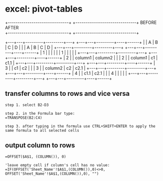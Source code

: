 # excel: pivot-tables

+-------------------------------+	+-------------------------------+
             BEFORE				    AFTER   	
+-------------------------------+	+-------------------------------+

+---+---+---------+---------+---+	+---+---+---------+----+------+
|   | A | B       | C       | D |	|   | A | B       | C  | D    |
+---+---+---------+---------+---+	+---+---+---------+----+------+
| 1 |   |         |         |   |	| 1 |   |         |    |      |
+---+---+---------+---------+---+	+---+---+---------+----+------+
| 2 |   | column1 | column2 |   |	| 2 |   | column1 | c1 | c1.1 |
+---+---+---------+---------+---+	+---+---+---------+----+------+
| 3 |   | c1      | c2      |   |	| 3 |   | column2 | c2 | c2.1 |
+---+---+---------+---------+---+	+---+---+---------+----+------+
| 4 |   | c1.1    | c2.1    |   |	| 4 |   |         |    |      |
+---+---+---------+---------+---+	+---+---+---------+----+------+

## transfer columns to rows and vice versa

```vbnet
step 1. select B2-D3

step 2. in the Formula bar type:
=TRANSPOSE(B2:C4)

step 3. after typing in the formula use CTRL+SHIFT+ENTER to apply the same formula to all selected cells
```

## output column to rows

```vbnet
=OFFSET($A$1, (COLUMN()), 0)

'leave empty cell if column's cell has no value:
=IF(OFFSET('Sheet_Name'!$A$1,(COLUMN()),0)<>0, OFFSET('Sheet_Name'!$A$1,(COLUMN()),0), "")
```


